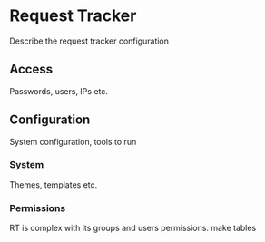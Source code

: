 # Request Tracker
Describe the request tracker configuration

## Access
Passwords, users, IPs etc.

## Configuration
System configuration, tools to run

### System
Themes, templates etc.

### Permissions
RT is complex with its groups and users permissions. make tables
